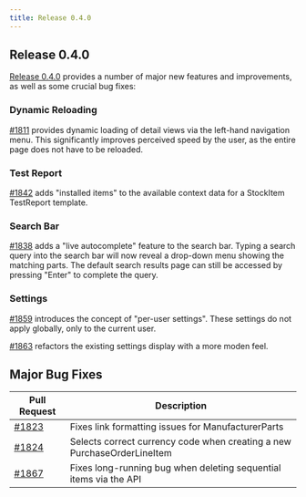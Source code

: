```yaml
---
title: Release 0.4.0
---
```


## Release 0.4.0

[Release 0.4.0](https://github.com/inventree/InvenTree/releases/tag/0.4.0) provides a number of major new features and improvements, as well as some crucial bug fixes:

### Dynamic Reloading

[#1811](https://github.com/inventree/InvenTree/pull/1811) provides dynamic loading of detail views via the left-hand navigation menu. This significantly improves perceived speed by the user, as the entire page does not have to be reloaded.

### Test Report

[#1842](https://github.com/inventree/InvenTree/pull/1842) adds "installed items" to the available context data for a StockItem TestReport template.

### Search Bar

[#1838](https://github.com/inventree/InvenTree/pull/1838) adds a "live autocomplete" feature to the search bar. Typing a search query into the search bar will now reveal a drop-down menu showing the matching parts. The default search results page can still be accessed by pressing "Enter" to complete the query.

### Settings

[#1859](https://github.com/inventree/InvenTree/pull/1859) introduces the concept of "per-user settings". These settings do not apply globally, only to the current user.

[#1863](https://github.com/inventree/InvenTree/pull/1863) refactors the existing settings display with a more moden feel.

## Major Bug Fixes

| Pull Request | Description |
| --- | --- |
| [#1823](https://github.com/inventree/InvenTree/pull/1823) | Fixes link formatting issues for ManufacturerParts |
| [#1824](https://github.com/inventree/InvenTree/pull/1824) | Selects correct currency code when creating a new PurchaseOrderLineItem |
| [#1867](https://github.com/inventree/InvenTree/pull/1867) | Fixes long-running bug when deleting sequential items via the API |
